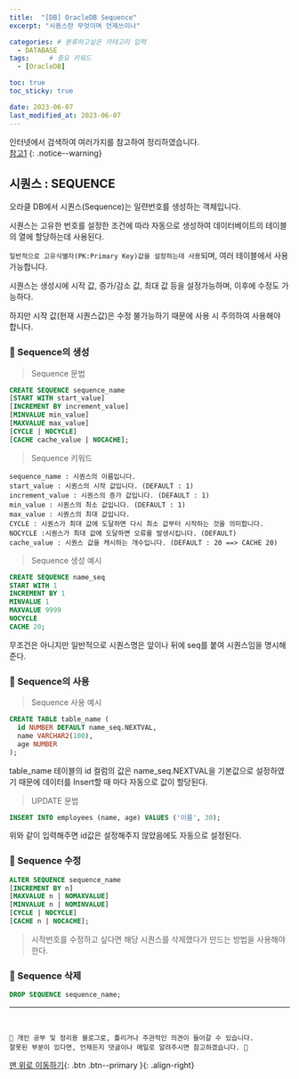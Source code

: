 ```yaml
---
title:  "[DB] OracleDB Sequence"  
excerpt: "시퀀스란 무엇이며 언제쓰이나"

categories: # 분류하고싶은 카테고리 입력
  - DATABASE
tags:     # 중요 키워드
  - [OracleDB]

toc: true
toc_sticky: true

date: 2023-06-07
last_modified_at: 2023-06-07
---
```



인터넷에서 검색하여 여러가지를 참고하여 정리하였습니다.    
[참고1](https://mine-it-record.tistory.com/61)
{: .notice--warning}


## 시퀀스 : SEQUENCE

오라클 DB에서 시퀀스(Sequence)는 일련번호를 생성하는 객체입니다. 

시퀀스는 고유한 번호를 설정한 조건에 따라 자동으로 생성하여 데이터베이트의 테이블의 열에 할당하는데 사용된다.

`일반적으로 고유식별자(PK:Primary Key)값을 설정하는데 사용`되며, 여러 테이블에서 사용가능합니다. 

시퀀스는 생성시에 시작 값, 증가/감소 값, 최대 값 등을 설정가능하며, 이후에 수정도 가능하다.

하지만 시작 값(현재 시퀀스값)은 수정 불가능하기 때문에 사용 시 주의하여 사용해야 합니다. 



### 🔹 Sequence의 생성 

> Sequence 문법

```sql 
CREATE SEQUENCE sequence_name
[START WITH start_value]
[INCREMENT BY increment_value]
[MINVALUE min_value]
[MAXVALUE max_value]
[CYCLE | NOCYCLE]
[CACHE cache_value | NOCACHE];
```

> Sequence 키워드

```
sequence_name : 시퀀스의 이름입니다.
start_value : 시퀀스의 시작 값입니다. (DEFAULT : 1)
increment_value : 시퀀스의 증가 값입니다. (DEFAULT : 1)
min_value : 시퀀스의 최소 값입니다. (DEFAULT : 1)
max_value : 시퀀스의 최대 값입니다.
CYCLE : 시퀀스가 최대 값에 도달하면 다시 최소 값부터 시작하는 것을 의미합니다.
NOCYCLE :시퀀스가 최대 값에 도달하면 오류를 발생시킵니다. (DEFAULT)
cache_value : 시퀀스 값을 캐시하는 개수입니다. (DEFAULT : 20 ==> CACHE 20)
```

> Sequence 생성 예시

```sql 
CREATE SEQUENCE name_seq
START WITH 1
INCREMENT BY 1
MINVALUE 1
MAXVALUE 9999
NOCYCLE
CACHE 20;
```

무조건은 아니지만 일반적으로 시퀀스명은 앞이나 뒤에 seq를 붙여 시퀀스임을 명시해준다. 

### 🔹 Sequence의 사용

> Sequence 사용 예시

```sql
CREATE TABLE table_name (
  id NUMBER DEFAULT name_seq.NEXTVAL,
  name VARCHAR2(100),
  age NUMBER
);
```

table_name 테이블의 id 컬럼의 값은 name_seq.NEXTVAL을 기본값으로 설정하였기 때문에 데이터를 Insert할 때 마다 자동으로 값이 할당된다.

> UPDATE 문법

```sql 
INSERT INTO employees (name, age) VALUES ('이름', 30);
```

위와 같이 입력해주면 id값은 설정해주지 않았음에도 자동으로 설정된다.


### 🔹 Sequence 수정

```sql 
ALTER SEQUENCE sequence_name
[INCREMENT BY n]
[MAXVALUE n | NOMAXVALUE]
[MINVALUE n | NOMINVALUE]
[CYCLE | NOCYCLE]
[CACHE n | NOCACHE];
```

> 시작번호를 수정하고 싶다면 해당 시퀀스를 삭제했다가 만드는 방법을 사용해야 한다. 


### 🔹 Sequence 삭제

```sql 
DROP SEQUENCE sequence_name;
```



***
<br>
    
    📢 개인 공부 및 정리용 블로그로, 틀리거나 주관적인 의견이 들어갈 수 있습니다.
    잘못된 부분이 있다면, 언제든지 댓글이나 메일로 알려주시면 참고하겠습니다. 🔔

[맨 위로 이동하기](#){: .btn .btn--primary }{: .align-right}
